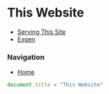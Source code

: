 # This Website 
- [Serving This Site](/site/serving_this_site.md)
- [Exgen](/site/exgen.md)

### Navigation
- [Home](/)

```js
document.title = "This Website"
```
